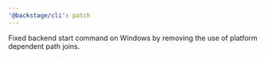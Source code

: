 ```yaml
---
'@backstage/cli': patch
---
```


Fixed backend start command on Windows by removing the use of platform dependent path joins.
